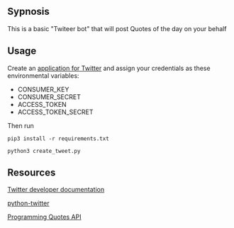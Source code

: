 ## Sypnosis
This is a basic "Twiteer bot" that will post Quotes of the day on your behalf

## Usage
Create an [application for Twitter](apps.twitter.com/) and assign your credentials as these
environmental variables:
+ CONSUMER_KEY
+ CONSUMER_SECRET
+ ACCESS_TOKEN
+ ACCESS_TOKEN_SECRET

Then run

`pip3 install -r requirements.txt`

`python3 create_tweet.py`

## Resources
[Twitter developer documentation](https://dev.twitter.com)

[python-twitter](https://github.com/bear/python-twitter)

[Programming Quotes API](http://quotes.stormconsultancy.co.uk/api)
